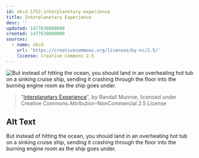 ```yaml
---
id: xkcd.1752-interplanetary-experience
title: Interplanetary Experience
desc: ''
updated: 1477638000000
created: 1477638000000
sources:
  - name: xkcd
    url: 'https://creativecommons.org/licenses/by-nc/2.5/'
    license: Creative Commons 2.5
---
```

![But instead of hitting the ocean, you should land in an overheating hot tub on a sinking cruise ship, sending it crashing through the floor into the burning engine room as the ship goes under.](https://imgs.xkcd.com/comics/interplanetary_experience.png)
> "[Interplanetary Experience](https://xkcd.com/1752/)", by Randall Munroe, licensed under Creative Commons Attribution-NonCommercial 2.5 License

## Alt Text
But instead of hitting the ocean, you should land in an overheating hot tub on a sinking cruise ship, sending it crashing through the floor into the burning engine room as the ship goes under.
